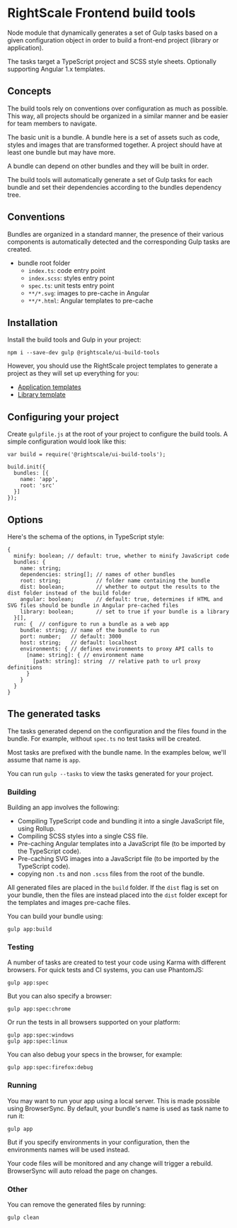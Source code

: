 # RightScale Frontend build tools

Node module that dynamically generates a set of Gulp tasks based on a given configuration object in order to build a front-end project (library or application).

The tasks target a TypeScript project and SCSS style sheets. Optionally supporting Angular 1.x templates.

## Concepts

The build tools rely on conventions over configuration as much as possible. This way, all projects should be organized in a similar manner and be easier for team members to navigate.

The basic unit is a bundle. A bundle here is a set of assets such as code, styles and images that are transformed together. A project should have at least one bundle but may have more.

A bundle can depend on other bundles and they will be built in order.

The build tools will automatically generate a set of Gulp tasks for each bundle and set their dependencies according to the bundles dependency tree.

## Conventions

Bundles are organized in a standard manner, the presence of their various components is automatically detected and the corresponding Gulp tasks are created.

- bundle root folder
  - `index.ts`: code entry point
  - `index.scss`: styles entry point
  - `spec.ts`: unit tests entry point
  - `**/*.svg`: images to pre-cache in Angular
  - `**/*.html`: Angular templates to pre-cache

## Installation

Install the build tools and Gulp in your project:

    npm i --save-dev gulp @rightscale/ui-build-tools

However, you should use the RightScale project templates to generate a project as they will set up everything for you:

- [Application templates](https://github.com/rightscale/scfld-rs-app)
- [Library template](https://github.com/rightscale/scfld-rs-library)

## Configuring your project

Create `gulpfile.js` at the root of your project to configure the build tools. A simple configuration would look like this:

    var build = require('@rightscale/ui-build-tools');

    build.init({
      bundles: [{
        name: 'app',
        root: 'src'
      }]
    });

## Options

Here's the schema of the options, in TypeScript style:

    {
      minify: boolean; // default: true, whether to minify JavaScript code
      bundles: {
        name: string;
        dependencies: string[]; // names of other bundles
        root: string;           // folder name containing the bundle
        dist: boolean;          // whether to output the results to the dist folder instead of the build folder
        angular: boolean;       // default: true, determines if HTML and SVG files should be bundle in Angular pre-cached files
        library: boolean;       // set to true if your bundle is a library
      }[],
      run: {  // configure to run a bundle as a web app
        bundle: string; // name of the bundle to run
        port: number;   // default: 3000
        host: string;   // default: localhost
        environments: { // defines environments to proxy API calls to
          [name: string]: { // environment name
            [path: string]: string  // relative path to url proxy definitions 
          }
        }
      }
    }

## The generated tasks

The tasks generated depend on the configuration and the files found in the bundle. For example, without `spec.ts` no test tasks will be created.

Most tasks are prefixed with the bundle name. In the examples below, we'll assume that name is `app`.

You can run `gulp --tasks` to view the tasks generated for your project.

### Building

Building an app involves the following:

- Compiling TypeScript code and bundling it into a single JavaScript file, using Rollup.
- Compiling SCSS styles into a single CSS file.
- Pre-caching Angular templates into a JavaScript file (to be imported by the TypeScript code).
- Pre-caching SVG images into a JavaScript file (to be imported by the TypeScript code).
- copying non `.ts` and non `.scss` files from the root of the bundle. 

All generated files are placed in the `build` folder. If the `dist` flag is set on your bundle, then the files are instead placed into the `dist` folder except for the templates and images pre-cache files.

You can build your bundle using:

    gulp app:build

### Testing

A number of tasks are created to test your code using Karma with different browsers. For quick tests and CI systems, you can use PhantomJS:

    gulp app:spec

But you can also specify a browser:

    gulp app:spec:chrome

Or run the tests in all browsers supported on your platform:

    gulp app:spec:windows
    gulp app:spec:linux

You can also debug your specs in the browser, for example:

    gulp app:spec:firefox:debug

### Running

You may want to run your app using a local server. This is made possible using BrowserSync. By default, your bundle's name is used as task name to run it:

    gulp app

But if you specify environments in your configuration, then the environments names will be used instead.

Your code files will be monitored and any change will trigger a rebuild. BrowserSync will auto reload the page on changes.

### Other

You can remove the generated files by running:

    gulp clean

